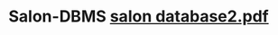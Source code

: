 # Salon-DBMS [salon database2.pdf](https://github.com/user-attachments/files/20162787/salon.database2.pdf)
